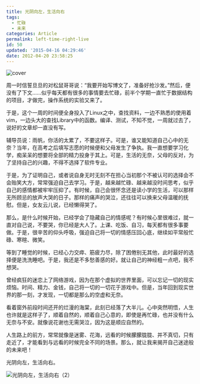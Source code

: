 ```yaml
---
title: 光阴向左，生活向右
tags:
  - 忙碌
  - 未来
categories: Article
permalink: left-time-right-live
id: 50
updated: '2015-04-16 04:29:46'
date: 2012-04-20 23:58:25
---
```


![cover](https://cat.yufan.me/cats/014449ulr.jpg)

周一时信誓旦旦的对松鼠哥哥说：“我要开始写博文了，准备好抢沙发。”然后，便没有了下文……似乎每天都有很多的事情要去忙碌，前半个学期一直忙于数据结构的项目，才做完，操作系统的实验又来了。

于是，这个一周的时间便全身投入了Linux之中，查找资料，一边不熟悉的使用着vim，一边头大的查找Library中的函数。编译、测试，不知不觉，一周就过去了，说好的文章却一直没有写。

<!--more-->

辅导员说：雨帆，你活的太累了，不要这样子。可是，谁又能知道自己心中的无奈？当年，在高考之后填写志愿的时候便和父母发生了争执。我一直想要学习化学，痴呆呆的想要将全部的精力投身于其上。可是，生活的无奈，父母的反对，为了坚持自己的兴趣，不得不选择了软件专业。

于是，为了证明自己，或者说自身无时无刻不在担心当初那个不被认可的选择会不会贻笑大方，常常强迫自己去学习。于是，越来越忙碌、越来越没时间思考，似乎自己的感情都被牢牢压抑了。有时候，自己会很怀念还是读小学的生活，可以那样无所顾忌的放声大哭的日子。那样的痛声的哭泣，还往往可以换来父母温暖的抚慰。但是，女友云儿说，已经懒得哭了。

那么，是什么时候开始，已经学会了隐藏自己的情感呢？有时候心里很难过，就一直对自己说，不要哭，你已经是大人了。上课、吃饭、自习，每天都有很多事要做。于是，很辛苦的仰头呼吸，强迫自己将一切的情感压回心底，继续如平常般忙碌、寒暄、微笑。

等到了睡觉的时候，已经心力交瘁、筋疲力尽，除了困倦别无其他，此时最好的选择便是洗洗睡吧。于是，我还是不多愁善感的好。就让自己的神经粗一点吧，我不想哭。

曾经疯狂的迷恋上了网络游戏，因为在那个虚拟的世界里面，可以忘记一切的现实烦恼。时间、精力、金钱，自己将一切的一切花于游戏中。但是，当年回到现实世界的那一刻，才发现，一切都是那么的空虚和无奈。

看着窗外前段时间还开的烂漫的海棠，此刻已经落了大半儿。心中突然明悟，人生也许就是这样子了，顺着自然的，顺着自己心意的，即使是再忙碌，也并没有什么无奈与不安。就像说花谢也无需哭泣，因为这是顺应自然的。

人生路上的前方，常常就像是迷雾、花海，远看的时候朦朦胧胧、并不真切，只有走近了，才能看到与远看的时候完全不同的场景。那么，就让我来揭开自己迷途般的未来吧！

光阴向左，生活向右。

![光阴向左，生活向右（2）](https://cat.yufan.me/cats/0144497sW.jpg)
